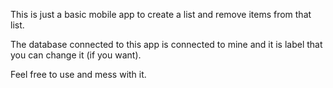 This is just a basic mobile app to create a list and remove items from that list.

The database connected to this app is connected to mine and it is label that you can change it (if you want).

Feel free to use and mess with it.

